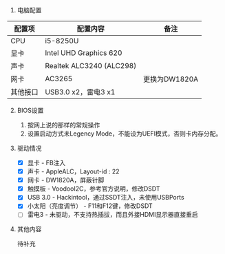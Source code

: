 1. 电脑配置
  
  | 配置项   | 配置内容                 | 备注          |
  | -------- | ------------------------ | ------------- |
  | CPU      | i5-8250U                 |               |
  | 显卡     | Intel UHD Graphics 620   |               |
  | 声卡     | Realtek ALC3240 (ALC298) |               |
  | 网卡     | AC3265                   | 更换为DW1820A |
  | 其他接口 | USB3.0 x2，雷电3 x1      |               |
  
2. BIOS设置

   1. 按网上说的那样的常规操作
   2. 设置启动方式未Legency Mode，不能设为UEFI模式，否则卡内存分配。

3. 驱动情况

   - [x] 显卡 - FB注入
   - [x] 声卡 - AppleALC，Layout-id : 22
   - [x] 网卡 - DW1820A，屏蔽针脚
   - [x] 触摸板 - VoodooI2C，参考官方说明，修改DSDT
   - [x] USB 3.0 - Hackintool，通过SSDT注入，未使用USBPorts
   - [x] 小太阳（亮度调节） - F11和F12键，修改DSDT
   - [ ] 雷电3 - 未驱动，不支持热插拔，而且外接HDMI显示器直接重启

4. 其他内容

   待补充

